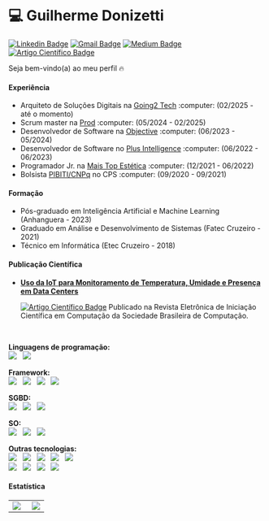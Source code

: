 # :computer: Guilherme Donizetti
[![Linkedin Badge](https://img.shields.io/badge/-LinkedIn_[conecte_comigo]-blue?style=flat-square&logo=Linkedin&logoColor=white&link=https://br.linkedin.com/in/guilhermedonizetti-ads)](https://br.linkedin.com/in/guilhermedonizetti-ads)
[![Gmail Badge](https://img.shields.io/badge/Gmail-D14836?style=flat-square&logo=gmail&logoColor=white)](mailto:guilhermetecnologias@gmail.com)
[![Medium Badge](https://img.shields.io/badge/Medium-12100E?style=flat-square&logo=medium&logoColor=white)](http://guilhermedonizettiads.medium.com/)
[![Artigo Científico Badge](https://img.shields.io/badge/Artigo_Científico-[ver_aqui]-green?style=flat-square&logo=atom&logoColor=black)](https://sol.sbc.org.br/journals/index.php/reic/article/view/2144)
<!-- [![Facebook Badge](https://img.shields.io/badge/Facebook-1877F2?style=flat-square&logo=facebook&logoColor=white)](https://www.facebook.com/guilhermedonizetti.sp) -->
<!-- [![Me Badge](https://img.shields.io/badge/website-000000?style=flat-square&or-the-badge&logo=About.me&logoColor=white)](https://guilhermedonizetti.herokuapp.com/) -->

Seja bem-vindo(a) ao meu perfil 🔥

#### Experiência
  <ul>
    <li>Arquiteto de Soluções Digitais na <a href="https://going2.com.br" target="_blank">Going2 Tech</a> :computer: (02/2025 - até o momento)</li>
    <li>Scrum master na <a href="https://prod.ag/" target="_blank">Prod</a> :computer: (05/2024 - 02/2025)</li>
    <li>Desenvolvedor de Software na <a href="https://objctv.one/" target="_blank">Objective</a> :computer: (06/2023 - 05/2024)</li>
    <li>Desenvolvedor de Software no <a href="https://www.plusintelligence.com.br/" target="_blank">Plus Intelligence</a> :computer: (06/2022 - 06/2023)</li>
    <li>Programador Jr. na <a href="https://www.autoestimamaistop.com/" target="_blank">Mais Top Estética</a> :computer: (12/2021 - 06/2022)</li>
    <li>Bolsista <a href="https://www.gov.br/cnpq/pt-br" target="_blank">PIBITI/CNPq</a> no CPS :computer: (09/2020 - 09/2021) </li>
  </ul>

#### Formação
  <ul>
  <li>Pós-graduado em Inteligência Artificial e Machine Learning (Anhanguera - 2023)</li>
  <li>Graduado em Análise e Desenvolvimento de Sistemas (Fatec Cruzeiro - 2021)</li>
  <li>Técnico em Informática (Etec Cruzeiro - 2018)</li>
  </ul>

#### Publicação Científica
<ul>
  <li><b><a href="https://sol.sbc.org.br/journals/index.php/reic/article/view/2144">Uso da IoT para Monitoramento de Temperatura, Umidade e Presença em Data Centers</a></b><br>

[![Artigo Científico Badge](https://img.shields.io/badge/Artigo_Científico-[CNPq]-green?style=flat-square&logo=atom&logoColor=black)](https://sol.sbc.org.br/journals/index.php/reic/article/view/2144)
  Publicado na Revista Eletrônica de Iniciação Científica em Computação da Sociedade Brasileira de Computação.</li>
</ul>

<br>

<b>Linguagens de programação: </b><br>
<img src="https://img.shields.io/badge/Python-FFD43B?style=for-the-badge&logo=python&logoColor=darkgreen" /> &nbsp;
<img src="https://img.shields.io/badge/PHP-777BB4?style=for-the-badge&logo=php&logoColor=white" />

<b>Framework:</b><br>
<img src="https://img.shields.io/badge/Laravel-FF4500?style=for-the-badge&logo=laravel&logoColor=white" /> &nbsp;
<img src="https://img.shields.io/badge/symfony-4B0082.svg?style=for-the-badge&logo=symfony&logoColor=white"> &nbsp;
<img src="https://img.shields.io/badge/Flask-000000?style=for-the-badge&logo=flask&logoColor=white" /> &nbsp;
<img src="https://img.shields.io/badge/Streamlit-FF4B4B?style=for-the-badge&logo=Streamlit&logoColor=white" />

<b>SGBD:</b><br>
<img src="https://img.shields.io/badge/MySQL-363636?style=for-the-badge&logo=mysql&logoColor=white" /> &nbsp;
<img src="https://img.shields.io/badge/MongoDB-3CB371?style=for-the-badge&logo=MongoDB&logoColor=white" /> &nbsp;
<img src="https://img.shields.io/badge/InfluxDB-22ADF6?style=for-the-badge&logo=InfluxDB&logoColor=white" />

<b>SO:</b><br>
<img src="https://img.shields.io/badge/Linux_Mint-87CF3E?style=for-the-badge&logo=linux-mint&logoColor=white" /> &nbsp;
<img src="https://img.shields.io/badge/Kali_Linux-557C94?style=for-the-badge&logo=kali-linux&logoColor=white" /> &nbsp;
<img src="https://img.shields.io/badge/Windows-0078D6?style=for-the-badge&logo=windows&logoColor=white" />

<b>Outras tecnologias:</b><br>
<img src="https://img.shields.io/badge/Grafana-F2F4F9?style=for-the-badge&logo=grafana&logoColor=orange&labelColor=F2F4F9" /> &nbsp;
<img src="https://img.shields.io/badge/Postman-FF6C37?style=for-the-badge&logo=Postman&logoColor=white"/> &nbsp;
<img src="https://img.shields.io/badge/fastapi-109989?style=for-the-badge&logo=FASTAPI&logoColor=white"/> &nbsp;
<img src="https://img.shields.io/badge/Jupyter-FFFFFF?style=for-the-badge&logo=jupyter&logoColor=orange"/> &nbsp;
<img src="https://img.shields.io/badge/Colab-FF8C00?style=for-the-badge&logo=google%20colab&logoColor=black"/> &nbsp; <br>
<img src="https://img.shields.io/badge/OpenCV-FF0000?style=for-the-badge&logo=opencv&logoColor=white" /> &nbsp;
<img src="https://img.shields.io/badge/GitHub-100000?style=for-the-badge&logo=github&logoColor=white" /> &nbsp;
<img src="https://img.shields.io/badge/Heroku-430098?style=for-the-badge&logo=heroku&logoColor=white" /> &nbsp;
<img src="https://img.shields.io/badge/Google%20Cloud-1572B6?style=for-the-badge&logo=google%20cloud&logoColor=white" />

#### Estatística
<table>
  <tr>
    <td><img align="left" src="https://github-readme-stats.vercel.app/api?username=guilhermednztt&show_icons=true&theme=merko"></td>
    <td><img align="right" src="https://github-readme-stats.vercel.app/api/top-langs/?username=guilhermednztt&langs_count=4&hide=javascript,css,scss&theme=dark" /></td>
  </tr>
</table>
<br><br>
